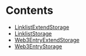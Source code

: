 

# Contents
- [LinklistExtendStorage](LinklistExtendStorage.sol/contract.LinklistExtendStorage.md)
- [LinklistStorage](LinklistStorage.sol/contract.LinklistStorage.md)
- [Web3EntryExtendStorage](Web3EntryExtendStorage.sol/contract.Web3EntryExtendStorage.md)
- [Web3EntryStorage](Web3EntryStorage.sol/contract.Web3EntryStorage.md)
